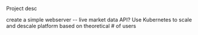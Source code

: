 Project desc

create a simple webserver -- live market data API? Use Kubernetes to scale and descale platform based on theoretical # of users

